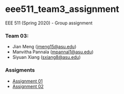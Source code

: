 # eee511_team3_assignment
EEE 511 (Spring 2020) - Group assignment

### Team 03:

- Jian Meng (jmeng15@asu.edu)
- Manvitha Pannala (mpannal1@asu.edu)
- Siyuan Xiang (sxiang8@asu.edu)

### Assigments

- [Assignment 01](https://github.com/mengjian0502/eee511_team3_assignment/tree/master/assignment01) 
- [Assignment 02](https://github.com/mengjian0502/eee511_team3_assignment/tree/master/assignment02)
